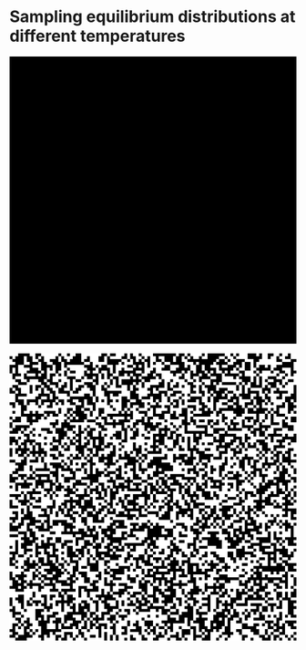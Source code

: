 # Sampling equilibrium distributions at different temperatures

![Sample of equilibrium distribution of Ising Model at low temperature](ising_model_hightemp.gif)

![Sample of equilibrium distribution of Ising Model at low temperature](ising_model_lowtemp.gif)
